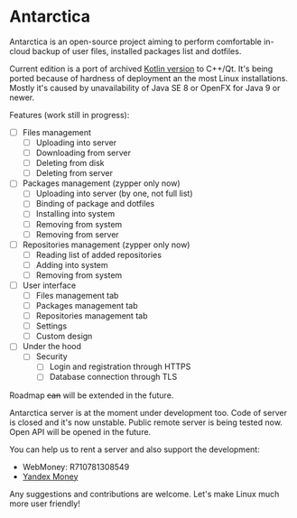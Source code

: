 # Antarctica
Antarctica is an open-source project aiming to perform comfortable in-cloud backup of user files, installed packages list and dotfiles.

Current edition is a port of archived [Kotlin version](https://github.com/mad-penguins/AntarcticaKt) to C++/Qt.
It's being ported because of hardness of deployment an the most Linux installations.
Mostly it's caused by unavailability of Java SE 8 or OpenFX for Java 9 or newer.

Features (work still in progress):
- [ ] Files management
    - [ ] Uploading into server
    - [ ] Downloading from server
    - [ ] Deleting from disk
    - [ ] Deleting from server
- [ ] Packages management (zypper only now)
    - [ ] Uploading into server (by one, not full list)
    - [ ] Binding of package and dotfiles
    - [ ] Installing into system
    - [ ] Removing from system
    - [ ] Removing from server
- [ ] Repositories management (zypper only now)
    - [ ] Reading list of added repositories
    - [ ] Adding into system
    - [ ] Removing from system
- [ ] User interface
    - [ ] Files management tab
    - [ ] Packages management tab
    - [ ] Repositories management tab
    - [ ] Settings
    - [ ] Custom design
 - [ ] Under the hood
    - [ ] Security
        - [ ] Login and registration through HTTPS
        - [ ] Database connection through TLS

Roadmap ~~can~~ will be extended in the future.

Antarctica server is at the moment under development too. Code of server is closed and it's now unstable.
Public remote server is being tested now. Open API will be opened in the future.

You can help us to rent a server and also support the development:
- WebMoney: R710781308549
- [Yandex Money](https://money.yandex.ru/to/410015281707280)

Any suggestions and contributions are welcome. Let's make Linux much more user friendly!
